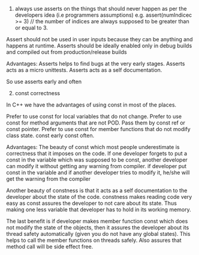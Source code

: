 
1) always use asserts on the things that should never happen as per the developers idea (i.e programmers assumptions)
e.g. assert(numIndicec >= 3) // the number of indices are always supposed to be greater than or equal to 3. 

Assert should not be used in user inputs because they can be anything and happens at runtime.
Asserts should be ideally enabled only in debug builds and compiled out from production/release builds

Advantages: Asserts helps to find bugs at the very early stages.
Asserts acts as a micro unittests.
Asserts acts as a self documentation.

So use asserts early and often

2) const correctness

In C++ we have the advantages of using const in most of the places. 

Prefer to use const for local variables that do not change.
Prefer to use const for method arguments that are not POD. Pass them by const ref or const pointer.
Prefer to use const for member functions that do not modify class state.
const early const often.

Advantages: The beauty of const which most people underestimate is correctness that it imposes on the code.
If one developer forgets to put a const in the variable which was supposed to be const, another developer can modify it without getting any warning from compiler. if developer put const in the variable and if another developer tries to modify it, he/she will get the warning from the compiler

Another beauty of constness is that it acts as a self documentation to the developer about the state of the code. constness makes reading code very easy as const assures the developer to not care about its state. Thus making one less variable that developer has to hold in its working memory.

The last benefit is if developer makes member function const which does not modify the state of the objects, then it assures the developer about its thread safety automatically (given you do not have any global states). This helps to call the member functions on threads safely. Also assures that method call will be side effect free.
